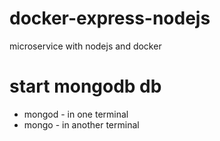 # docker-express-nodejs
microservice with nodejs and docker

# start mongodb db
* mongod - in one terminal
* mongo - in another terminal